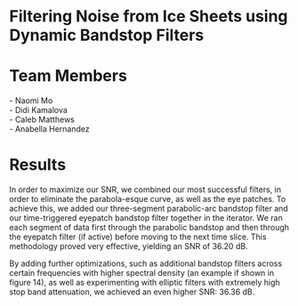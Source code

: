# Filtering Noise from Ice Sheets using Dynamic Bandstop Filters

<h1> Team Members </h1>
- Naomi Mo <br>
- Didi Kamalova <br>
- Caleb Matthews <br>
- Anabella Hernandez <br>

<h1> Results </h1>
In order to maximize our SNR, we combined our most successful filters, in order to eliminate the parabola-esque curve, as well as the eye patches. To achieve this, we added our three-segment parabolic-arc bandstop filter and our time-triggered eyepatch bandstop filter together in the iterator. We ran each segment of data first through the parabolic bandstop and then through the eyepatch filter (if active) before moving to the next time slice. This methodology proved very effective, yielding an SNR of 36.20 dB. <br>

By adding further optimizations, such as additional bandstop filters across certain frequencies with higher spectral density (an example if shown in figure 14), as well as experimenting with elliptic filters with extremely high stop band attenuation, we achieved an even higher SNR: 36.36 dB.

